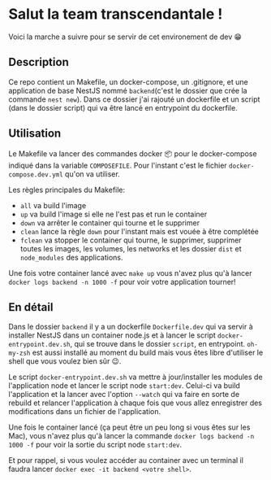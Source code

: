 # Salut la team transcendantale !
Voici la marche a suivre pour se servir de cet environement de dev 😁

## Description
Ce repo contient un Makefile, un docker-compose, un .gitignore, et une application de base NestJS nommé ```backend```(c'est le dossier que crée la commande ```nest new```). Dans ce dossier j'ai rajouté un dockerfile et un script (dans le dossier script) qui va être lancé en entrypoint du dockerfile.

## Utilisation
Le Makefile va lancer des commandes docker 📦 pour le docker-compose indiqué dans la variable ```COMPOSEFILE```. Pour l'instant c'est le fichier ```docker-compose.dev.yml``` qu'on va utiliser. </br>

Les règles principales du Makefile:
* ```all``` va build l'image
* ```up``` va build l'image si elle ne l'est pas et run le container
* ```down``` va arrêter le container qui tourne et le supprimer
* ```clean``` lance la règle ```down``` pour l'instant mais est vouée à être complétée
* ```fclean``` va stopper le container qui tourne, le supprimer, supprimer toutes les images, les volumes, les networks et les dossier ```dist``` et ```node_modules``` des applications.

Une fois votre container lancé avec ```make up``` vous n'avez plus qu'à lancer ```docker logs backend -n 1000 -f``` pour voir votre application tourner!

## En détail
Dans le dossier ```backend``` il y a un dockerfile ```Dockerfile.dev``` qui va servir à installer NestJS dans un container node.js et à lancer le script ```docker-entrypoint.dev.sh```, qui se trouve dans le dossier ```script```, en entrypoint. ```oh-my-zsh``` est aussi installé au moment du build mais vous êtes libre d'utiliser le shell que vous voulez bien sûr 😉. </br>

Le script ```docker-entrypoint.dev.sh``` va mettre à jour/installer les modules de l'application node et lancer le script node ```start:dev```. Celui-ci va build l'application et la lancer avec l'option ```--watch``` qui va faire en sorte de rebuild et relancer l'application à chaque fois que vous allez enregistrer des modifications dans un fichier de l'application. </br>

Une fois le container lancé (ça peut être un peu long si vous êtes sur les Mac), vous n'avez plus qu'à lancer la commande ```docker logs backend -n 1000 -f``` pour voir la sortie du script node ```start:dev```.

Et pour rappel, si vous voulez accéder au container avec un terminal il faudra lancer ```docker exec -it backend <votre shell>```.
